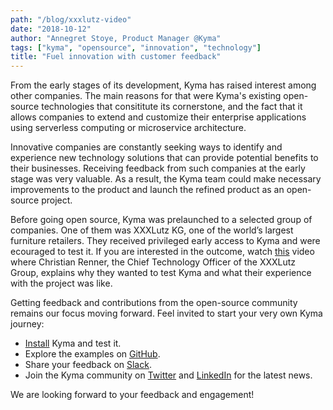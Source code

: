 ```yaml
---
path: "/blog/xxxlutz-video"
date: "2018-10-12"
author: "Annegret Stoye, Product Manager @Kyma"
tags: ["kyma", "opensource", "innovation", "technology"]
title: "Fuel innovation with customer feedback"
---
```



From the early stages of its development, Kyma has raised interest among other companies. The main reasons for that were Kyma's existing open-source technologies that consititute its cornerstone, and the fact that it allows companies to extend and customize their enterprise applications using serverless computing or microservice architecture.

Innovative companies are constantly seeking ways to identify and experience new technology solutions that can provide potential benefits to their businesses. Receiving feedback from such companies at the early stage was very valuable. As a result, the Kyma team could make necessary improvements to the product and launch the refined product as an open-source project. 

Before going open source, Kyma was prelaunched to a selected group of companies. One of them was XXXLutz KG, one of the world’s largest furniture retailers. They received privileged early access to Kyma and were ecouraged to test it. If you are interested in the outcome, watch [this](https://youtu.be/rxeE05NopZI) video where Christian Renner, the Chief Technology Officer of the XXXLutz Group, explains why they wanted to test Kyma and what their experience with the project was like.




Getting feedback and contributions from the open-source community remains our focus moving forward. Feel invited to start your very own Kyma journey:

- [Install](https://kyma-project.io/docs/root/kyma#installation-installation) Kyma and test it.
- Explore the examples on [GitHub](https://github.com/kyma-project).
- Share your feedback on [Slack](https://join.slack.com/t/kyma-community/shared_invite/enQtNDAwNzE4Mjk2NDE3LTJhOTlmZjM5YzkwNmEzNmY3ZjE2MTU2OTMxOGE4ZDM0MmU4ZWRkZGJiODgzNmRmMTYxMDYwNjZiMDAwMTA2OWM). 
- Join the Kyma community on [Twitter](https://twitter.com/kymaproject) and [LinkedIn](https://www.linkedin.com/authwall?trk=ripf&amp;trkInfo=AQFL2ZrSEnYW9gAAAWd9pfdAKay9_IjJ5fE58rtE5CvgTVY1LQicYsSOd52ICurd4z7RsU4dhbqiMrP5IKO70z1OmhxEUJyreAQsmDllpNYlAY334UVCr-5T7_cvzf15RfP5LtA=&amp;originalReferer=&amp;sessionRedirect=https%3A%2F%2Fwww.linkedin.com%2Fcompany%2Fkyma-project%2F) for the latest news.

We are looking forward to your feedback and engagement!
